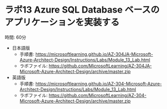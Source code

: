 # ラボ13 Azure SQL Database ベースのアプリケーションを実装する

時間: 60分

- 日本語版
  - 手順書: https://microsoftlearning.github.io/AZ-304JA-Microsoft-Azure-Architect-Design/Instructions/Labs/Module_13_Lab.html
  - ラボファイル: https://github.com/MicrosoftLearning/AZ-304JA-Microsoft-Azure-Architect-Design/archive/master.zip
- 英語版
  - 手順書: https://microsoftlearning.github.io/AZ-304-Microsoft-Azure-Architect-Design/Instructions/Labs/Module_13_Lab.html
  - ラボファイル: https://github.com/MicrosoftLearning/AZ-304-Microsoft-Azure-Architect-Design/archive/master.zip